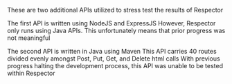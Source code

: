 These are two additional APIs utilized to stress test the results of Respector

The first API is written using NodeJS and ExpressJS
However, Respector only runs using Java APIs. This unfortunately means that prior progress was not meaningful

The second API is written in Java using Maven
This API carries 40 routes divided evenly amongst Post, Put, Get, and Delete html calls
With previous progress halting the development process, this API was unable to be tested within Respector
